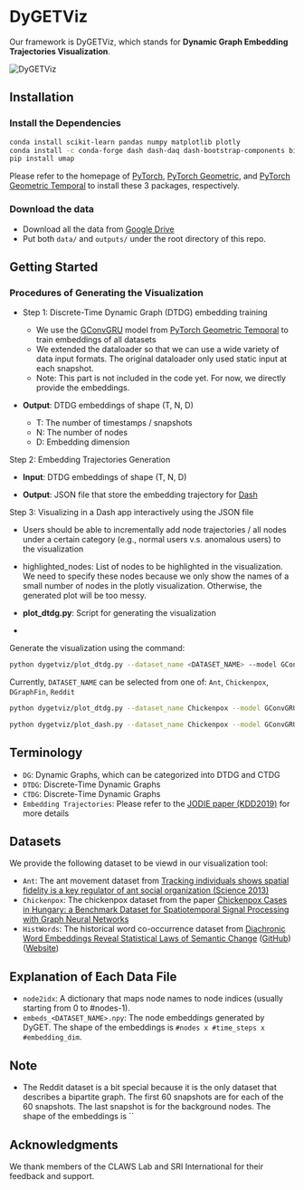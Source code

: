 # DyGETViz

Our framework is DyGETViz, which stands for **Dynamic Graph Embedding Trajectories Visualization**.

![DyGETViz](./assets/img/Logo_DyGETViz.png)

## Installation

### Install the Dependencies

```bash
conda install scikit-learn pandas numpy matplotlib plotly
conda install -c conda-forge dash dash-daq dash-bootstrap-components biopython
pip install umap
```


Please refer to the homepage of [PyTorch](https://pytorch.org/get-started/locally/), [PyTorch Geometric](https://pytorch-geometric.readthedocs.io/en/latest/install/installation.html), and [PyTorch Geometric Temporal](https://pytorch-geometric-temporal.readthedocs.io/en/latest/notes/installation.html) to install these 3 packages, respectively. 


### Download the data

- Download all the data from [Google Drive](https://drive.google.com/drive/folders/1Yctajha2NoF8y_JyE5hoX_47vwH0I4e2?usp=drive_link)
- Put both `data/` and `outputs/` under the root directory of this repo.



## Getting Started

### Procedures of Generating the Visualization

- Step 1: Discrete-Time Dynamic Graph (DTDG) embedding training
  - We use the [GConvGRU](https://pytorch-geometric-temporal.readthedocs.io/en/latest/modules/root.html) model from [PyTorch Geometric Temporal](https://pytorch-geometric-temporal.readthedocs.io/en/latest/notes/installation.html) to train embeddings of all datasets
  - We extended the dataloader so that we can use a wide variety of data input formats. The original dataloader only used static input at each snapshot.
  - Note: This part is not included in the code yet. For now, we directly provide the embeddings.

- **Output**: DTDG embeddings of shape (T, N, D)

  - T: The number of timestamps / snapshots
  - N: The number of nodes
  - D: Embedding dimension


Step 2: Embedding Trajectories Generation

- **Input**: DTDG embeddings of shape (T, N, D)


- **Output**: JSON file that store the embedding trajectory for [Dash](https://dash.plotly.com/)


Step 3: Visualizing in a Dash app interactively using the JSON file

- Users should be able to incrementally add node trajectories  / all nodes under a certain category (e.g., normal users v.s. anomalous users) to the visualization


- highlighted_nodes: List of nodes to be highlighted in the visualization. We need to specify these nodes because we only show the names of a small number of nodes in the plotly visualization. Otherwise, the generated plot will be too messy. 


- **plot_dtdg.py**: Script for generating the visualization
- 

Generate the visualization using the command:

```bash
python dygetviz/plot_dtdg.py --dataset_name <DATASET_NAME> --model GConvGRU
```

Currently, `DATASET_NAME` can be selected from one of: `Ant`, `Chickenpox`, `DGraphFin`, `Reddit`



```bash
python dygetviz/plot_dtdg.py --dataset_name Chickenpox --model GConvGRU

python dygetviz/plot_dash.py --dataset_name Chickenpox --model GConvGRU
```

## Terminology

- `DG`: Dynamic Graphs, which can be categorized into DTDG and CTDG
- `DTDG`: Discrete-Time Dynamic Graphs
- `CTDG`: Discrete-Time Dynamic Graphs
- `Embedding Trajectories`: Please refer to the [JODIE paper (KDD2019)]() for more details

## Datasets

We provide the following dataset to be viewd in our visualization tool:

- `Ant`: The ant movement dataset from [Tracking individuals shows spatial fidelity is a key regulator of ant social organization (Science 2013)](https://www.science.org/doi/10.1126/science.1234316)
- `Chickenpox`: The chickenpox dataset from the paper [Chickenpox Cases in Hungary: a Benchmark Dataset for Spatiotemporal Signal Processing with Graph Neural Networks](https://arxiv.org/abs/2102.08100)
- `HistWords`: The historical word co-occurrence dataset from [Diachronic Word Embeddings Reveal Statistical Laws of Semantic Change](https://arxiv.org/abs/1605.09096) ([GitHub](https://github.com/williamleif/histwords)) ([Website](https://nlp.stanford.edu/projects/histwords/))


## Explanation of Each Data File

- `node2idx`: A dictionary that maps node names to node indices (usually starting from 0 to #nodes-1).
- `embeds_<DATASET_NAME>.npy`: The node embeddings generated by DyGET. The shape of the embeddings is `#nodes x #time_steps x #embedding_dim`.


## Note



- The Reddit dataset is a bit special because it is the only dataset that describes a bipartite graph. The first 60 snapshots are for each of the 60 snapshots. The last snapshot is for the background nodes. The shape of the embeddings is `` 

## Acknowledgments

We thank members of the CLAWS Lab and SRI International for their feedback and support.


